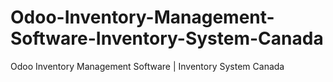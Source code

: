 # Odoo-Inventory-Management-Software-Inventory-System-Canada
Odoo Inventory Management Software | Inventory System Canada
